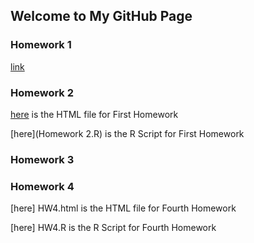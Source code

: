 ## Welcome to My GitHub Page

### Homework 1
[link](https://moodle.boun.edu.tr/login/)

### Homework 2

[here](Homework-2.html) is the HTML file for First Homework

[here](Homework 2.R) is the R Script for First Homework

### Homework 3

### Homework 4
[here] HW4.html is the HTML file for Fourth Homework

[here] HW4.R is the R Script for Fourth Homework
